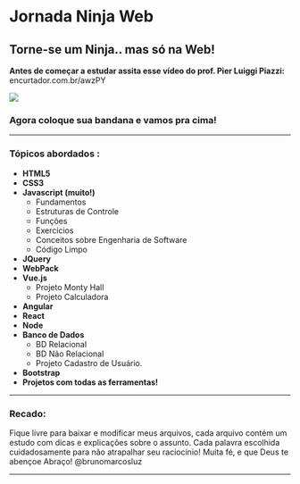 # Jornada Ninja Web

## Torne-se um Ninja.. mas só na Web!

**Antes de começar a estudar assita esse vídeo do prof. Pier Luiggi Piazzi:** encurtador.com.br/awzPY  

<img align="center" src="https://media1.giphy.com/media/3o7btXJQm5DD8ApubC/giphy.gif?cid=ecf05e47kkqbbp0r2nlac17b6l4hgp63zukf55h7jy5zaeyc&rid=giphy.gif">

### Agora coloque sua bandana e vamos pra cima!
--------------

### Tópicos abordados :

* **HTML5**
* **CSS3**
* **Javascript (muito!)**
  * Fundamentos
  * Estruturas de Controle
  * Funções
  * Exercícios
  * Conceitos sobre Engenharia de Software
  * Código Limpo
* **JQuery**
* **WebPack**
* **Vue.js**
  * Projeto Monty Hall
  * Projeto Calculadora
* **Angular**
* **React**
* **Node**
* **Banco de Dados**
  * BD Relacional
  * BD Não Relacional
  * Projeto Cadastro de Usuário.
* **Bootstrap**
* **Projetos com todas as ferramentas!**

--------------

### Recado:

<p> Fique livre para baixar e modificar meus arquivos, 
cada arquivo contém um estudo com dicas e explicações sobre o assunto. Cada palavra escolhida cuidadosamente para não atrapalhar seu raciocínio! Muita fé, e que Deus te abençoe Abraço! @brunomarcosluz
</p>

------------
